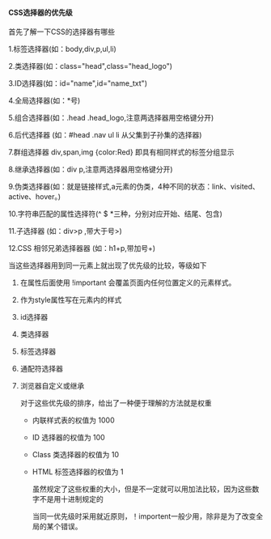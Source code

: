 #### CSS选择器的优先级

首先了解一下CSS的选择器有哪些

1.标签选择器(如：body,div,p,ul,li)  　

2.类选择器(如：class="head",class="head_logo")  　

3.ID选择器(如：id="name",id="name_txt")  　　

4.全局选择器(如：*号)  　　

5.组合选择器(如：.head .head_logo,注意两选择器用空格键分开)  　　

6.后代选择器 (如：#head .nav ul li 从父集到子孙集的选择器)  　　

7.群组选择器 div,span,img {color:Red} 即具有相同样式的标签分组显示  　　

8.继承选择器(如：div p,注意两选择器用空格键分开)  　　

9.伪类选择器(如：就是链接样式,a元素的伪类，4种不同的状态：link、visited、active、hover。)  

 10.字符串匹配的属性选择符(^ $ *三种，分别对应开始、结尾、包含)  　　

11.子选择器 (如：div>p ,带大于号>)  　　

12.CSS 相邻兄弟选择器器 (如：h1+p,带加号+) 

当这些选择器用到同一元素上就出现了优先级的比较，等级如下

1. 在属性后面使用 !important 会覆盖页面内任何位置定义的元素样式。

2. 作为style属性写在元素内的样式

3. id选择器

4. 类选择器

5. 标签选择器

6. 通配符选择器

7. 浏览器自定义或继承

   对于这些优先级的排序，给出了一种便于理解的方法就是权重

   - 内联样式表的权值为 1000

   - ID 选择器的权值为 100

   - Class 类选择器的权值为 10

   - HTML 标签选择器的权值为 1

     虽然规定了这些权重的大小，但是不一定就可以用加法比较，因为这些数字不是用十进制规定的

     当同一优先级时采用就近原则，！importent一般少用，除非是为了改变全局的某个错误。

   